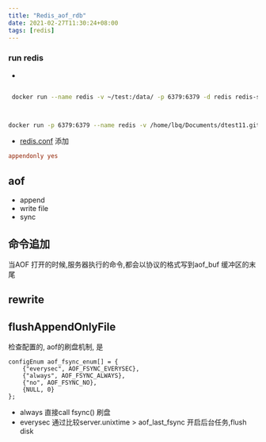 ```yaml
---
title: "Redis_aof_rdb"
date: 2021-02-27T11:30:24+08:00
tags: [redis]
---
```

### run redis

- 
```sh

 docker run --name redis -v ~/test:/data/ -p 6379:6379 -d redis redis-server --appendonly yes



docker run -p 6379:6379 --name redis -v /home/lbq/Documents/dtest11.github.io/content/redis/redis.conf:/usr/local/etc/redis/redis.conf -v /home/lbq/Documents/dtest11.github.io/data:/data -d redis


```
- [redis.conf](https://redis.io/topics/persistence) 添加
```conf
appendonly yes
```

## aof 
- append
- write file
- sync

## 命令追加
当AOF 打开的时候,服务器执行的命令,都会以协议的格式写到aof_buf 缓冲区的末尾

## rewrite


## flushAppendOnlyFile 
检查配置的, aof的刷盘机制, 是
```
configEnum aof_fsync_enum[] = {
    {"everysec", AOF_FSYNC_EVERYSEC},
    {"always", AOF_FSYNC_ALWAYS},
    {"no", AOF_FSYNC_NO},
    {NULL, 0}
};
```
- always 直接call fsync() 刷盘
- everysec 通过比较server.unixtime > aof_last_fsync   开启后台任务,flush disk
